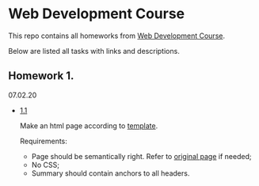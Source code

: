 # Web Development Course

This repo contains all homeworks from [Web Development Course](https://stepik.org/course/38218).

Below are listed all tasks with links and descriptions.

## Homework 1. 
07.02.20

- [1.1](PureHTML/)

   Make an html page according to [template](PureHTML/template.pdf). 

   Requirements:
   - Page should be semantically right. Refer to [original page](https://ru.wikipedia.org/wiki/Хьюстон) if needed;
   - No CSS;
   - Summary should contain anchors to all headers.
